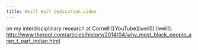 ```yaml
---
title: Weill Hall dedication video
---
```

on my interdisciplinary research at Cornell [[YouTube][weill]]
[weill]: http://www.theroot.com/articles/history/2014/04/why_most_black_people_aren_t_part_indian.html
